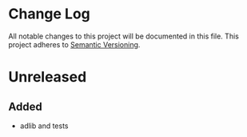 # Change Log
All notable changes to this project will be documented in this file.
This project adheres to [Semantic Versioning](http://semver.org/).

# Unreleased

## Added
- adlib and tests
